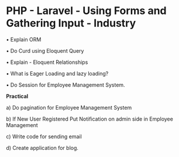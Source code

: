   # PHP - Laravel - Using Forms and Gathering Input - Industry

• Explain ORM

• Do Curd using Eloquent Query

• Explain - Eloquent Relationships

• What is Eager Loading and lazy loading?

• Do Session for Employee Management System.

<b>Practical</b>

a) Do pagination for Employee Management System

b) If New User Registered Put Notification on admin side in Employee Management 

c) Write code for sending email

d) Create application for blog.

